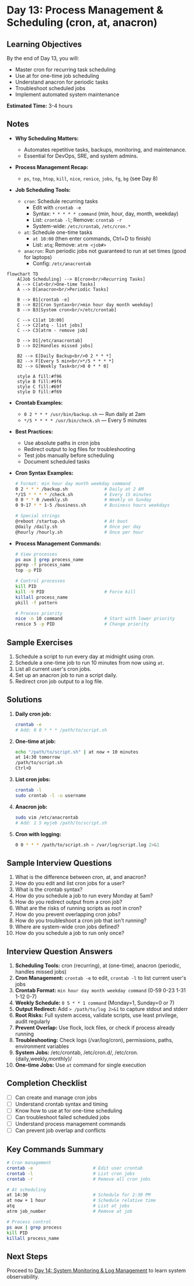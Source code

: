 # Day 13: Process Management & Scheduling (cron, at, anacron)

## Learning Objectives
By the end of Day 13, you will:
- Master cron for recurring task scheduling
- Use at for one-time job scheduling
- Understand anacron for periodic tasks
- Troubleshoot scheduled jobs
- Implement automated system maintenance

**Estimated Time:** 3-4 hours

## Notes
- **Why Scheduling Matters:**
  - Automates repetitive tasks, backups, monitoring, and maintenance.
  - Essential for DevOps, SRE, and system admins.

- **Process Management Recap:**
  - `ps`, `top`, `htop`, `kill`, `nice`, `renice`, `jobs`, `fg`, `bg` (see Day 8)

- **Job Scheduling Tools:**
  - `cron`: Schedule recurring tasks
    - Edit with `crontab -e`
    - Syntax: `* * * * * command` (min, hour, day, month, weekday)
    - List: `crontab -l`; Remove: `crontab -r`
    - System-wide: `/etc/crontab`, `/etc/cron.*`
  - `at`: Schedule one-time tasks
    - `at 10:00` (then enter commands, Ctrl+D to finish)
    - List: `atq`; Remove: `atrm <job#>`
  - `anacron`: Run periodic jobs not guaranteed to run at set times (good for laptops)
    - Config: `/etc/anacrontab`

```mermaid
flowchart TD
    A[Job Scheduling] --> B[cron<br/>Recurring Tasks]
    A --> C[at<br/>One-time Tasks]
    A --> D[anacron<br/>Periodic Tasks]
    
    B --> B1[crontab -e]
    B --> B2[Cron Syntax<br/>min hour day month weekday]
    B --> B3[System cron<br/>/etc/crontab]
    
    C --> C1[at 10:00]
    C --> C2[atq - list jobs]
    C --> C3[atrm - remove job]
    
    D --> D1[/etc/anacrontab]
    D --> D2[Handles missed jobs]
    
    B2 --> E[Daily Backup<br/>0 2 * * *]
    B2 --> F[Every 5 min<br/>*/5 * * * *]
    B2 --> G[Weekly Task<br/>0 0 * * 0]
    
    style A fill:#f96
    style B fill:#9f6
    style C fill:#69f
    style D fill:#f69
```

- **Crontab Examples:**
  - `0 2 * * * /usr/bin/backup.sh` — Run daily at 2am
  - `*/5 * * * * /usr/bin/check.sh` — Every 5 minutes

- **Best Practices:**
  - Use absolute paths in cron jobs
  - Redirect output to log files for troubleshooting
  - Test jobs manually before scheduling
  - Document scheduled tasks



- **Cron Syntax Examples:**
  ```bash
  # Format: min hour day month weekday command
  0 2 * * * /backup.sh              # Daily at 2 AM
  */15 * * * * /check.sh            # Every 15 minutes
  0 0 * * 0 /weekly.sh              # Weekly on Sunday
  0 9-17 * * 1-5 /business.sh       # Business hours weekdays
  
  # Special strings
  @reboot /startup.sh               # At boot
  @daily /daily.sh                  # Once per day
  @hourly /hourly.sh                # Once per hour
  ```

- **Process Management Commands:**
  ```bash
  # View processes
  ps aux | grep process_name
  pgrep -f process_name
  top -p PID
  
  # Control processes
  kill PID
  kill -9 PID                       # Force kill
  killall process_name
  pkill -f pattern
  
  # Process priority
  nice -n 10 command                # Start with lower priority
  renice 5 -p PID                   # Change priority
  ```

## Sample Exercises
1. Schedule a script to run every day at midnight using cron.
2. Schedule a one-time job to run 10 minutes from now using `at`.
3. List all current user's cron jobs.
4. Set up an anacron job to run a script daily.
5. Redirect cron job output to a log file.

## Solutions
1. **Daily cron job:**
   ```bash
   crontab -e
   # Add: 0 0 * * * /path/to/script.sh
   ```

2. **One-time at job:**
   ```bash
   echo "/path/to/script.sh" | at now + 10 minutes
   at 14:30 tomorrow
   /path/to/script.sh
   Ctrl+D
   ```

3. **List cron jobs:**
   ```bash
   crontab -l
   sudo crontab -l -u username
   ```

4. **Anacron job:**
   ```bash
   sudo vim /etc/anacrontab
   # Add: 1 5 myjob /path/to/script.sh
   ```

5. **Cron with logging:**
   ```bash
   0 0 * * * /path/to/script.sh > /var/log/script.log 2>&1
   ```

## Sample Interview Questions
1. What is the difference between cron, at, and anacron?
2. How do you edit and list cron jobs for a user?
3. What is the crontab syntax?
4. How do you schedule a job to run every Monday at 5am?
5. How do you redirect output from a cron job?
6. What are the risks of running scripts as root in cron?
7. How do you prevent overlapping cron jobs?
8. How do you troubleshoot a cron job that isn't running?
9. Where are system-wide cron jobs defined?
10. How do you schedule a job to run only once?

## Interview Question Answers
1. **Scheduling Tools:** cron (recurring), at (one-time), anacron (periodic, handles missed jobs)
2. **Cron Management:** `crontab -e` to edit, `crontab -l` to list current user's jobs
3. **Crontab Format:** `min hour day month weekday command` (0-59 0-23 1-31 1-12 0-7)
4. **Weekly Schedule:** `0 5 * * 1 command` (Monday=1, Sunday=0 or 7)
5. **Output Redirect:** Add `> /path/to/log 2>&1` to capture stdout and stderr
6. **Root Risks:** Full system access, validate scripts, use least privilege, audit regularly
7. **Prevent Overlap:** Use flock, lock files, or check if process already running
8. **Troubleshooting:** Check logs (/var/log/cron), permissions, paths, environment variables
9. **System Jobs:** /etc/crontab, /etc/cron.d/, /etc/cron.{daily,weekly,monthly}/
10. **One-time Jobs:** Use `at` command for single execution

## Completion Checklist
- [ ] Can create and manage cron jobs
- [ ] Understand crontab syntax and timing
- [ ] Know how to use at for one-time scheduling
- [ ] Can troubleshoot failed scheduled jobs
- [ ] Understand process management commands
- [ ] Can prevent job overlap and conflicts

## Key Commands Summary
```bash
# Cron management
crontab -e                       # Edit user crontab
crontab -l                       # List cron jobs
crontab -r                       # Remove all cron jobs

# At scheduling
at 14:30                         # Schedule for 2:30 PM
at now + 1 hour                  # Schedule relative time
atq                              # List at jobs
atrm job_number                  # Remove at job

# Process control
ps aux | grep process
kill PID
killall process_name
```

## Next Steps
Proceed to [Day 14: System Monitoring & Log Management](../Day_14/notes_and_exercises.md) to learn system observability.
